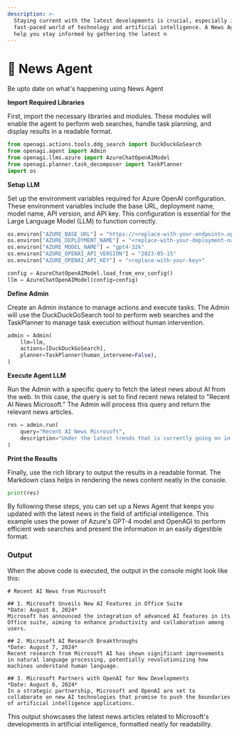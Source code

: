 ```yaml
---
description: >-
  Staying current with the latest developments is crucial, especially in the
  fast-paced world of technology and artificial intelligence. A News Agent can
  help you stay informed by gathering the latest n
---
```


# 📰 News Agent

Be upto date on what's happening using News Agent

**Import Required Libraries**

First, import the necessary libraries and modules. These modules will enable the agent to perform web searches, handle task planning, and display results in a readable format.

```python
from openagi.actions.tools.ddg_search import DuckDuckGoSearch
from openagi.agent import Admin
from openagi.llms.azure import AzureChatOpenAIModel
from openagi.planner.task_decomposer import TaskPlanner
import os
```

**Setup LLM**

Set up the environment variables required for Azure OpenAI configuration. These environment variables include the base URL, deployment name, model name, API version, and API key. This configuration is essential for the Large Language Model (LLM) to function correctly.

```python
os.environ["AZURE_BASE_URL"] = "https://<replace-with-your-endpoint>.openai.azure.com/"
os.environ["AZURE_DEPLOYMENT_NAME"] = "<replace-with-your-deployment-name>"
os.environ["AZURE_MODEL_NAME"] = "gpt4-32k"
os.environ["AZURE_OPENAI_API_VERSION"] = "2023-05-15"
os.environ["AZURE_OPENAI_API_KEY"] = "<replace-with-your-key>"

config = AzureChatOpenAIModel.load_from_env_config()
llm = AzureChatOpenAIModel(config=config)
```

**Define Admin**

Create an Admin instance to manage actions and execute tasks. The Admin will use the DuckDuckGoSearch tool to perform web searches and the TaskPlanner to manage task execution without human intervention.

```python
admin = Admin(
    llm=llm,
    actions=[DuckDuckGoSearch],
    planner=TaskPlanner(human_intervene=False),
)
```

**Execute Agent LLM**

Run the Admin with a specific query to fetch the latest news about AI from the web. In this case, the query is set to find recent news related to "Recent AI News Microsoft." The Admin will process this query and return the relevant news articles.

```python
res = admin.run(
    query="Recent AI News Microsoft",
    description="Under the latest trends that is currently going on in the AI world. Brief out the details on the recent news along with small description and the date",
)
```

**Print the Results**

Finally, use the rich library to output the results in a readable format. The Markdown class helps in rendering the news content neatly in the console.

```python
print(res)
```

By following these steps, you can set up a News Agent that keeps you updated with the latest news in the field of artificial intelligence. This example uses the power of Azure's GPT-4 model and OpenAGI to perform efficient web searches and present the information in an easily digestible format.

### Output

When the above code is executed, the output in the console might look like this:

```
# Recent AI News from Microsoft

## 1. Microsoft Unveils New AI Features in Office Suite
*Date: August 8, 2024*  
Microsoft has announced the integration of advanced AI features in its Office suite, aiming to enhance productivity and collaboration among users.

## 2. Microsoft AI Research Breakthroughs
*Date: August 7, 2024*  
Recent research from Microsoft AI has shown significant improvements in natural language processing, potentially revolutionizing how machines understand human language.

## 3. Microsoft Partners with OpenAI for New Developments
*Date: August 6, 2024*  
In a strategic partnership, Microsoft and OpenAI are set to collaborate on new AI technologies that promise to push the boundaries of artificial intelligence applications.
```

This output showcases the latest news articles related to Microsoft's developments in artificial intelligence, formatted neatly for readability.
